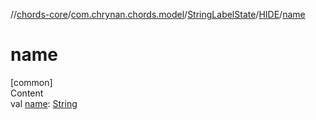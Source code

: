//[chords-core](../../../../index.md)/[com.chrynan.chords.model](../../index.md)/[StringLabelState](../index.md)/[HIDE](index.md)/[name](name.md)



# name  
[common]  
Content  
val [name](name.md): [String](https://kotlinlang.org/api/latest/jvm/stdlib/kotlin/-string/index.html)  



